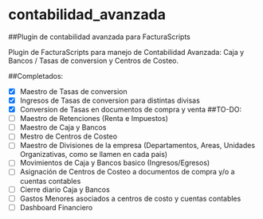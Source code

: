 # contabilidad_avanzada
##Plugin de contabilidad avanzada para FacturaScripts

Plugin de FacturaScripts para manejo de Contabilidad Avanzada: Caja y Bancos / Tasas de conversion y Centros de Costeo.

##Completados:
- [x] Maestro de Tasas de conversion
- [x] Ingresos de Tasas de conversion para distintas divisas
- [x] Conversion de Tasas en documentos de compra y venta
##TO-DO:
- [ ] Maestro de Retenciones (Renta e Impuestos)
- [ ] Maestro de Caja y Bancos
- [ ] Mestro de Centros de Costeo
- [ ] Maestro de Divisiones de la empresa (Departamentos, Areas, Unidades Organizativas, como se llamen en cada pais)
- [ ] Movimientos de Caja y Bancos basico (Ingresos/Egresos)
- [ ] Asignación de Centros de Costeo a documentos de compra y/o a cuentas contables
- [ ] Cierre diario Caja y Bancos
- [ ] Gastos Menores asociados a centros de costo y cuentas contables
- [ ] Dashboard Financiero
